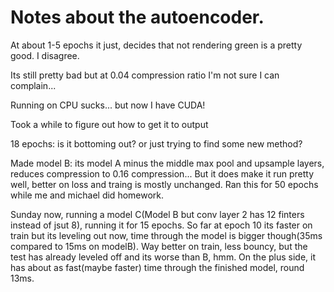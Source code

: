# Notes about the autoencoder.

At about 1-5 epochs it just, decides that not rendering green is a pretty good. I disagree.

Its still pretty bad but at 0.04 compression ratio I'm not sure I can complain...

Running on CPU sucks... but now I have CUDA!

Took a while to figure out how to get it to output

18 epochs: is it bottoming out? or just trying to find some new method?

Made model B: its model A minus the middle max pool and upsample layers, reduces compression to 0.16 compression...
But it does make it run pretty well, better on loss and traing is mostly unchanged. Ran this for 50 epochs while me and michael did homework.

Sunday now, running a model C(Model B but conv layer 2 has 12 finters instead of jsut 8), running it for 15 epochs.
So far at epoch 10 its faster on train but its leveling out now, time through the model is bigger though(35ms compared to 15ms on modelB).
Way better on train, less bouncy, but the test has already leveled off and its worse than B, hmm.
On the plus side, it has about as fast(maybe faster) time through the finished model, round 13ms.

